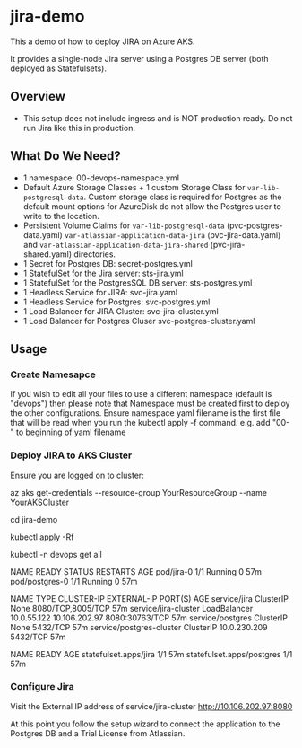 # jira-demo
This a demo of how to deploy JIRA on Azure AKS.

It provides a single-node Jira server using a Postgres DB server (both deployed as Statefulsets). 

## Overview

- This setup does not include ingress and is NOT production ready. Do not run Jira like this in production.

## What Do We Need?

- 1 namespace:  00-devops-namespace.yml
- Default Azure Storage Classes + 1 custom Storage Class for `var-lib-postgresql-data`. Custom storage class is required for Postgres as the default mount options for AzureDisk do not allow the Postgres user to write to the location.
- Persistent Volume Claims for `var-lib-postgresql-data` (pvc-postgres-data.yaml) `var-atlassian-application-data-jira` (pvc-jira-data.yaml) and `var-atlassian-application-data-jira-shared` (pvc-jira-shared.yaml) directories.
- 1 Secret for Postgres DB: secret-postgres.yml
- 1 StatefulSet for the Jira server: sts-jira.yml
- 1 StatefulSet for the PostgresSQL DB server: sts-postgres.yml
- 1 Headless Service for JIRA: svc-jira.yaml
- 1 Headless Service for Postgres: svc-postgres.yml
- 1 Load Balancer for JIRA Cluster:  svc-jira-cluster.yml
- 1 Load Balancer for Postgres Cluser svc-postgres-cluster.yaml



## Usage

### Create Namesapce 

If you wish to edit all your files to use a different namespace (default is "devops") then please note that Namespace must be created first to deploy the other configurations. Ensure namespace yaml filename is the first file that will be read when you run the kubectl apply -f command. e.g. add "00-" to beginning of yaml filename 


### Deploy JIRA to AKS Cluster

Ensure you are logged on to cluster:  

az aks get-credentials --resource-group YourResourceGroup --name YourAKSCluster

cd jira-demo

kubectl apply -Rf

kubectl -n devops get all

NAME             READY   STATUS    RESTARTS   AGE
pod/jira-0       1/1     Running   0          57m
pod/postgres-0   1/1     Running   0          57m

NAME                       TYPE           CLUSTER-IP     EXTERNAL-IP     PORT(S)             AGE
service/jira               ClusterIP      None           <none>          8080/TCP,8005/TCP   57m
service/jira-cluster       LoadBalancer   10.0.55.122    10.106.202.97   8080:30763/TCP      57m
service/postgres           ClusterIP      None           <none>          5432/TCP            57m
service/postgres-cluster   ClusterIP      10.0.230.209   <none>          5432/TCP            57m

NAME                        READY   AGE
statefulset.apps/jira       1/1     57m
statefulset.apps/postgres   1/1     57m


### Configure Jira

Visit the External IP address of service/jira-cluster http://10.106.202.97:8080 

At this point you follow the setup wizard to connect the application to the Postgres DB and a Trial License from Atlassian.
